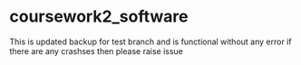 ﻿# coursework2_software
This is updated backup for test branch and is functional without any error if there are any crashses then please raise issue
